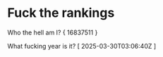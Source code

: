 # Fuck the rankings

Who the hell am I?
{ 16837511 }

What fucking year is it?
[ 2025-03-30T03:06:40Z ]
